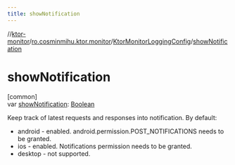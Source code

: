 ```yaml
---
title: showNotification
---
```

//[ktor-monitor](../../../index.html)/[ro.cosminmihu.ktor.monitor](../index.html)/[KtorMonitorLoggingConfig](index.html)/[showNotification](show-notification.html)



# showNotification



[common]\
var [showNotification](show-notification.html): [Boolean](https://kotlinlang.org/api/core/kotlin-stdlib/kotlin/-boolean/index.html)



Keep track of latest requests and responses into notification. By default:



- 
   android   - enabled. android.permission.POST_NOTIFICATIONS needs to be granted.
- 
   ios       - enabled. Notifications permission needs to be granted.
- 
   desktop   - not supported.




